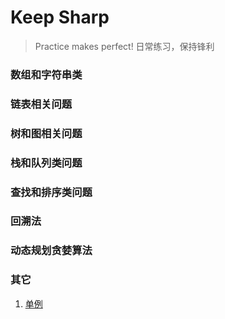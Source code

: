 # Keep Sharp 
> Practice makes perfect! 日常练习，保持锋利

### 数组和字符串类
### 链表相关问题
### 树和图相关问题
### 栈和队列类问题
### 查找和排序类问题
### 回溯法
### 动态规划贪婪算法
### 其它
1. [单例](../problems/p01_sinleton.py)
